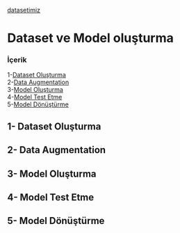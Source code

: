 [datasetimiz](https://www.kaggle.com/berkaykocaoglu/tr-sign-language)
# Dataset ve Model oluşturma  
### İçerik  
1-[Dataset Oluşturma](https://github.com/BatuhanGunes/signLanguageConverter-Android/new/Model/model#1--dataset-olu%C5%9Fturma)  
2-[Data Augmentation](https://github.com/BatuhanGunes/signLanguageConverter-Android/new/Model/model#2--data-augmentation)  
3-[Model Oluşturma](https://github.com/BatuhanGunes/signLanguageConverter-Android/new/Model/model#3--model-olu%C5%9Fturma)  
4-[Model Test Etme](https://github.com/BatuhanGunes/signLanguageConverter-Android/new/Model/model#4--model-test-etme)  
5-[Model Dönüştürme](https://github.com/BatuhanGunes/signLanguageConverter-Android/new/Model/model#5--model-d%C3%B6n%C3%BC%C5%9Ft%C3%BCrme)  

## 1- Dataset Oluşturma
## 2- Data Augmentation
## 3- Model Oluşturma
## 4- Model Test Etme
## 5- Model Dönüştürme

